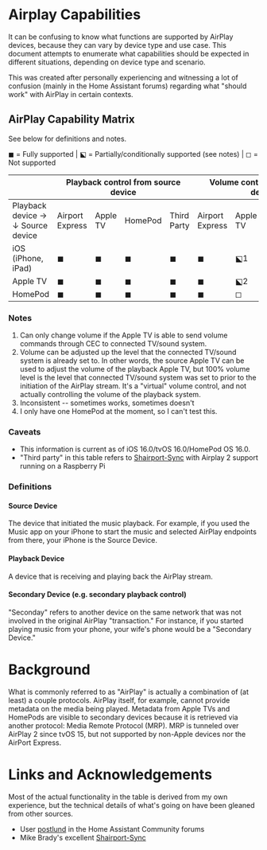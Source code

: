 # Airplay Capabilities
It can be confusing to know what functions are supported by AirPlay devices, because they can vary by device type and use case. This document attempts to enumerate what capabilities should be expected in different situations, depending on device type and scenario.

This was created after personally experiencing and witnessing a lot of confusion (mainly in the Home Assistant forums) regarding what "should work" with AirPlay in certain contexts.

## AirPlay Capability Matrix
See below for definitions and notes.

◼ = Fully supported  |  ⬕ = Partially/conditionally supported (see notes)  |  ◻ = Not supported

<table>
<thead>
  <tr>
    <th></th>
    <th colspan="4">Playback control from source device<br></th>
    <th colspan="4">Volume control from source device</th>
    <th colspan="4">Playback control/metadata on secondary device<br></th>
    <th colspan="4">Volume control on secondary device</th>
  </tr>
</thead>
<tbody>
  <tr>
    <td>Playback device →<br>↓ Source device</td>
    <td>Airport Express</td>
    <td>Apple TV</td>
    <td>HomePod</td>
    <td>Third Party</td>
    <td>Airport Express</td>
    <td>Apple TV</td>
    <td>HomePod</td>
    <td>Third Party</td>
    <td>Airport Express</td>
    <td>Apple TV</td>
    <td>HomePod</td>
    <td>Third Party</td>
    <td>Airport Express</td>
    <td>Apple TV</td>
    <td>HomePod</td>
    <td>Third Party</td>
  </tr>
  <tr>
    <td>iOS (iPhone, iPad)</td>
    <td>◼</td>
    <td>◼</td>
    <td>◼</td>
    <td>◼</td>
    <td>◼</td>
    <td>⬕1</td>
    <td>◼</td>
    <td>◼</td>
    <td>◻</td>
    <td>◼</td>
    <td>⬕3</td>
    <td>⬕3</td>
    <td>◻<br></td>
    <td>◻</td>
    <td>◻</td>
    <td>⬕3</td>
  </tr>
  <tr>
    <td>Apple TV</td>
    <td>◼</td>
    <td>◼</td>
    <td>◼</td>
    <td>◼</td>
    <td>◼</td>
    <td>⬕2</td>
    <td>◼</td>
    <td>◼</td>
    <td>◻</td>
    <td>◼</td>
    <td>◼</td>
    <td>◼</td>
    <td>◻</td>
    <td>⬕</td>
    <td>◼</td>
    <td>◼</td>
  </tr>
  <tr>
    <td>HomePod</td>
    <td>◼</td>
    <td>◼</td>
    <td>◼</td>
    <td>◼</td>
    <td>◼</td>
    <td>◻</td>
    <td>◼</td>
    <td>◼</td>
    <td>◻</td>
    <td>◼</td>
    <td>?4</td>
    <td>◼</td>
    <td>◻</td>
    <td>◻</td>
    <td>?4</td>
    <td>◼</td>
  </tr>
</tbody>
</table>

### Notes
1. Can only change volume if the Apple TV is able to send volume commands through CEC to connected TV/sound system.
2. Volume can be adjusted up the level that the connected TV/sound system is already set to. In other words, the source Apple TV can be used to adjust the volume of the playback Apple TV, but 100% volume level is the level that connected TV/sound system was set to prior to the initiation of the AirPlay stream. It's a "virtual" volume control, and not actually controlling the volume of the playback system.
3. Inconsistent -- sometimes works, sometimes doesn't
4. I only have one HomePod at the moment, so I can't test this.

### Caveats
* This information is current as of iOS 16.0/tvOS 16.0/HomePod OS 16.0.
* "Third party" in this table refers to [Shairport-Sync](https://github.com/mikebrady/shairport-sync) with Airplay 2 support running on a Raspberry Pi

### Definitions
#### Source Device
The device that initiated the music playback. For example, if you used the Music app on your iPhone to start the music and selected AirPlay endpoints from there, your iPhone is the Source Device.

#### Playback Device
A device that is receiving and playing back the AirPlay stream.

#### Secondary Device (e.g. secondary playback control)
"Seconday" refers to another device on the same network that was not involved in the original AirPlay "transaction." For instance, if you started playing music from your phone, your wife's phone would be a "Secondary Device."

# Background
What is commonly referred to as "AirPlay" is actually a combination of (at least) a couple protocols. AirPlay itself, for example, cannot provide metadata on the media being played. Metadata from Apple TVs and HomePods are visible to secondary devices because it is retrieved via another protocol: Media Remote Protocol (MRP). MRP is tunneled over AirPlay 2 since tvOS 15, but not supported by non-Apple devices nor the AirPort Express.

# Links and Acknowledgements
Most of the actual functionality in the table is derived from my own experience, but the technical details of what's going on have been gleaned from other sources.

* User [postlund](https://community.home-assistant.io/u/postlund) in the Home Assistant Community forums
* Mike Brady's excellent [Shairport-Sync](https://github.com/mikebrady/shairport-sync)